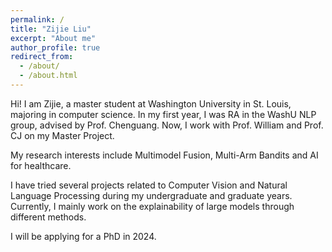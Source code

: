 ```yaml
---
permalink: /
title: "Zijie Liu"
excerpt: "About me"
author_profile: true
redirect_from: 
  - /about/
  - /about.html
---
```



Hi! I am Zijie, a master student at Washington University in St. Louis, majoring in computer science. In my first year, I was RA in the WashU NLP group, advised by Prof. Chenguang. Now, I work with Prof. William and Prof. CJ on my Master Project.

My research interests include Multimodel Fusion, Multi-Arm Bandits and AI for healthcare.

I have tried several projects related to Computer Vision and Natural Language Processing during my undergraduate and graduate years. Currently, I mainly work on the explainability of large models through different methods.



I will be applying for a PhD in 2024.
<!-- [![Page Views Count](https://badges.toozhao.com/badges/01GEKFNKNG26BXWT1T6G113FDB/blue.svg)](https://badges.toozhao.com/stats/01GEKFNKNG26BXWT1T6G113FDB "Get your own page views count badge on badges.toozhao.com")
 -->
